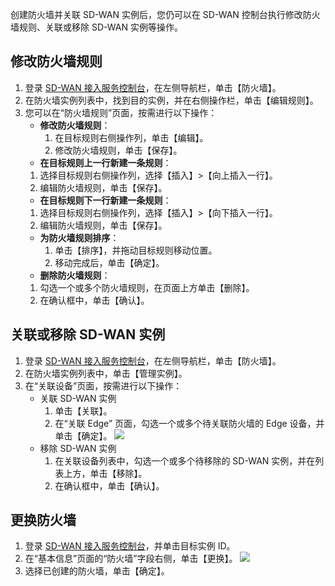 创建防火墙并关联 SD-WAN 实例后，您仍可以在 SD-WAN 控制台执行修改防火墙规则、关联或移除 SD-WAN 实例等操作。

## 修改防火墙规则

1. 登录 [SD-WAN 接入服务控制台](https://console.cloud.tencent.com/sas/edge)，在左侧导航栏，单击【防火墙】。
2. 在防火墙实例列表中，找到目的实例，并在右侧操作栏，单击【编辑规则】。
3. 您可以在“防火墙规则”页面，按需进行以下操作：
   - **修改防火墙规则**：
		1. 在目标规则右侧操作列，单击【编辑】。
		2. 修改防火墙规则，单击【保存】。
   - **在目标规则上一行新建一条规则**：
    1. 选择目标规则右侧操作列，选择【插入】>【向上插入一行】。
    2. 编辑防火墙规则，单击【保存】。
   - **在目标规则下一行新建一条规则**：
    1. 选择目标规则右侧操作列，选择【插入】>【向下插入一行】。
    2. 编辑防火墙规则，单击【保存】。
   - **为防火墙规则排序**：
		1. 单击【排序】，并拖动目标规则移动位置。
		2. 移动完成后，单击【确定】。
   - **删除防火墙规则**：
    1. 勾选一个或多个防火墙规则，在页面上方单击【删除】。
    2. 在确认框中，单击【确认】。

## 关联或移除 SD-WAN 实例

1. 登录 [SD-WAN 接入服务控制台](https://console.cloud.tencent.com/sas/edge)，在左侧导航栏，单击【防火墙】。
2. 在防火墙实例列表中，单击【管理实例】。
3. 在“关联设备”页面，按需进行以下操作：
   - 关联 SD-WAN 实例
     1. 单击【关联】。
     2. 在“关联 Edge” 页面，勾选一个或多个待关联防火墙的 Edge 设备，并单击【确定】。
![](https://main.qcloudimg.com/raw/d1b1f437f1c8f08b7bf6a8237dbb2b16.png)
   - 移除 SD-WAN 实例
     1. 在关联设备列表中，勾选一个或多个待移除的 SD-WAN 实例，并在列表上方，单击【移除】。
     2. 在确认框中，单击【确认】。

## 更换防火墙
1. 登录 [SD-WAN 接入服务控制台](https://console.cloud.tencent.com/sas/edge)，并单击目标实例 ID。
2. 在“基本信息”页面的“防火墙”字段右侧，单击【更换】。
 ![](https://main.qcloudimg.com/raw/9a29cb3600a1d51ee75da83d021e67fd.png)
3. 选择已创建的防火墙，单击【确定】。

